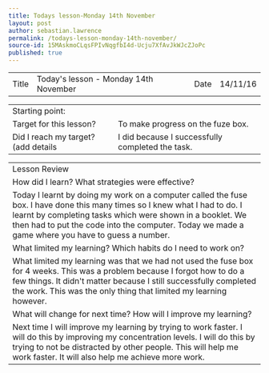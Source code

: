 ```yaml
---
title: Todays lesson-Monday 14th November
layout: post
author: sebastian.lawrence
permalink: /todays-lesson-monday-14th-november/
source-id: 15MAskmoCLqsFPIvNqgfbI4d-Ucju7XfAvJkWJcZJoPc
published: true
---
```

	

<table>
  <tr>
    <td>Title</td>
    <td>Today's lesson - Monday 14th November</td>
    <td>Date</td>
    <td>14/11/16</td>
  </tr>
</table>


<table>
  <tr>
    <td>Starting point:</td>
    <td></td>
  </tr>
  <tr>
    <td>Target for this lesson?</td>
    <td>To make progress on the fuze box.</td>
  </tr>
  <tr>
    <td>Did I reach my target?
(add details </td>
    <td>I did because I successfully completed the task.</td>
  </tr>
</table>


<table>
  <tr>
    <td>Lesson Review</td>
  </tr>
  <tr>
    <td>How did I learn? What strategies were effective?</td>
  </tr>
  <tr>
    <td>Today I learnt by doing my work on a computer called the fuse box. I have done this many times so I knew what I had to do. I learnt by completing tasks which were shown in a booklet. We then had to put the code into the computer. Today we made a game where you have to guess a number.
</td>
  </tr>
  <tr>
    <td>What limited my learning? Which habits do I need to work on?</td>
  </tr>
  <tr>
    <td>What limited my learning was that we had not used the fuse box for 4 weeks. This was a problem because I forgot how to do a few things. It didn't matter because I still successfully completed the work. This was the only thing that limited my learning however.
</td>
  </tr>
  <tr>
    <td>What will change for next time? How will I improve my learning?</td>
  </tr>
  <tr>
    <td>Next time I will improve my learning by trying to work faster. I will do this by improving my concentration levels. I will do this by trying to not be distracted by other people. This will help me work faster. It will also help me achieve more work.

</td>
  </tr>
</table>


